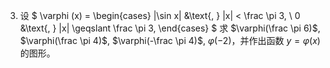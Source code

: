  3. 设
$
\varphi (x) = \begin{cases}
    |\sin x| &\text{, } |x| < \frac \pi 3, \\
    0 &\text{, } |x| \geqslant \frac \pi 3,
    \end{cases}
$
求 $\varphi(\frac \pi 6)$, $\varphi(\frac \pi 4)$, $\varphi(-\frac \pi 4)$, $\varphi(-2)$，并作出函数 $y=\varphi(x)$的图形。

